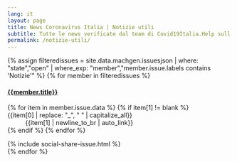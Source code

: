 ```yaml
---
lang: it
layout: page
title: News Coronavirus Italia | Notizie utili
subtitle: Tutte le news verificate dal team di Covid19Italia.Help sull'emergenza coronavirus
permalink: /notizie-utili/
---
```


{% assign filteredissues = site.data.machgen.issuesjson | where: "state","open" | where_exp: "member","member.issue.labels contains 'Notizie'" %}
{% for member in filteredissues %}
<div class="card mb-15" id="issue{{member.number}}">
<div class="card-body">
<a href="{{site.url}}/issues/{{member.number}}"><h4 class="card-title">{{member.title}}</h4></a>
<dl class="row">
{% for item in member.issue.data %}
{% if item[1] != blank %}
<dt class="col-sm-3">{{item[0] | replace: "_", " " | capitalize_all}}</dt>
<dd class="col-sm-9">{{item[1] | newline_to_br | auto_link}}</dd>
{% endif %}
{% endfor %}
</dl>
{% include social-share-issue.html %}
</div>
</div>
{% endfor %}
</div>
